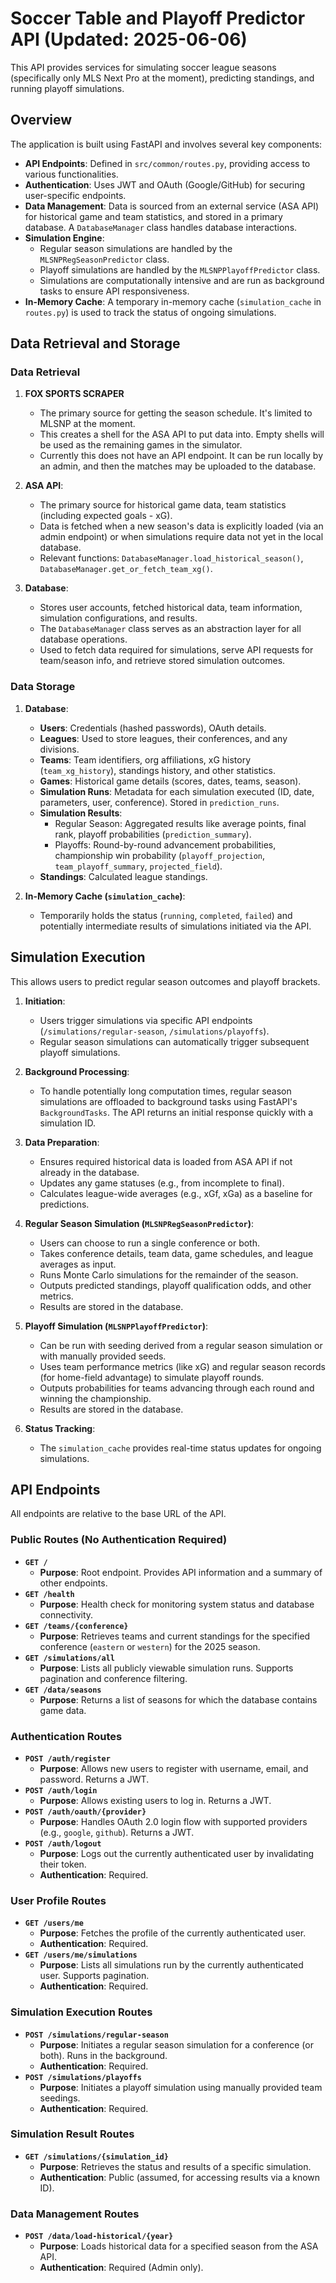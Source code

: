 # Soccer Table and Playoff Predictor API (Updated: 2025-06-06)

This API provides services for simulating soccer league seasons (specifically only MLS Next Pro at the moment), predicting standings, and running playoff simulations.

## Overview

The application is built using FastAPI and involves several key components:

*   **API Endpoints**: Defined in `src/common/routes.py`, providing access to various functionalities.
*   **Authentication**: Uses JWT and OAuth (Google/GitHub) for securing user-specific endpoints.
*   **Data Management**: Data is sourced from an external service (ASA API) for historical game and team statistics, and stored in a primary database. A `DatabaseManager` class handles database interactions.
*   **Simulation Engine**:
    *   Regular season simulations are handled by the `MLSNPRegSeasonPredictor` class.
    *   Playoff simulations are handled by the `MLSNPPlayoffPredictor` class.
    *   Simulations are computationally intensive and are run as background tasks to ensure API responsiveness.
*   **In-Memory Cache**: A temporary in-memory cache (`simulation_cache` in `routes.py`) is used to track the status of ongoing simulations.

## Data Retrieval and Storage

### Data Retrieval

1. **FOX SPORTS SCRAPER**
    *   The primary source for getting the season schedule. It's limited to MLSNP at the moment.
    *   This creates a shell for the ASA API to put data into. Empty shells will be used as the remaining games in the simulator.
    *   Currently this does not have an API endpoint. It can be run locally by an admin, and then the matches may be uploaded to the database.

2.  **ASA API**:
    *   The primary source for historical game data, team statistics (including expected goals - xG).
    *   Data is fetched when a new season's data is explicitly loaded (via an admin endpoint) or when simulations require data not yet in the local database.
    *   Relevant functions: `DatabaseManager.load_historical_season()`, `DatabaseManager.get_or_fetch_team_xg()`.

3.  **Database**:
    *   Stores user accounts, fetched historical data, team information, simulation configurations, and results.
    *   The `DatabaseManager` class serves as an abstraction layer for all database operations.
    *   Used to fetch data required for simulations, serve API requests for team/season info, and retrieve stored simulation outcomes.

### Data Storage

1.  **Database**:
    *   **Users**: Credentials (hashed passwords), OAuth details.
    *   **Leagues**: Used to store leagues, their conferences, and any divisions.
    *   **Teams**: Team identifiers, org affiliations, xG history (`team_xg_history`), standings history, and other statistics.
    *   **Games**: Historical game details (scores, dates, teams, season).
    *   **Simulation Runs**: Metadata for each simulation executed (ID, date, parameters, user, conference). Stored in `prediction_runs`.
    *   **Simulation Results**:
        *   Regular Season: Aggregated results like average points, final rank, playoff probabilities (`prediction_summary`).
        *   Playoffs: Round-by-round advancement probabilities, championship win probability (`playoff_projection`, `team_playoff_summary`, `projected_field`).
    *   **Standings**: Calculated league standings.

2.  **In-Memory Cache (`simulation_cache`)**:
    *   Temporarily holds the status (`running`, `completed`, `failed`) and potentially intermediate results of simulations initiated via the API.

## Simulation Execution

This allows users to predict regular season outcomes and playoff brackets.

1.  **Initiation**:
    *   Users trigger simulations via specific API endpoints (`/simulations/regular-season`, `/simulations/playoffs`).
    *   Regular season simulations can automatically trigger subsequent playoff simulations.

2.  **Background Processing**:
    *   To handle potentially long computation times, regular season simulations are offloaded to background tasks using FastAPI's `BackgroundTasks`. The API returns an initial response quickly with a simulation ID.

3.  **Data Preparation**:
    *   Ensures required historical data is loaded from ASA API if not already in the database.
    *   Updates any game statuses (e.g., from incomplete to final).
    *   Calculates league-wide averages (e.g., xGf, xGa) as a baseline for predictions.

4.  **Regular Season Simulation (`MLSNPRegSeasonPredictor`)**:
    *   Users can choose to run a single conference or both.
    *   Takes conference details, team data, game schedules, and league averages as input.
    *   Runs Monte Carlo simulations for the remainder of the season.
    *   Outputs predicted standings, playoff qualification odds, and other metrics.
    *   Results are stored in the database.

5.  **Playoff Simulation (`MLSNPPlayoffPredictor`)**:
    *   Can be run with seeding derived from a regular season simulation or with manually provided seeds.
    *   Uses team performance metrics (like xG) and regular season records (for home-field advantage) to simulate playoff rounds.
    *   Outputs probabilities for teams advancing through each round and winning the championship.
    *   Results are stored in the database.

6.  **Status Tracking**:
    *   The `simulation_cache` provides real-time status updates for ongoing simulations.

## API Endpoints

All endpoints are relative to the base URL of the API.

### Public Routes (No Authentication Required)

*   **`GET /`**
    *   **Purpose**: Root endpoint. Provides API information and a summary of other endpoints.
*   **`GET /health`**
    *   **Purpose**: Health check for monitoring system status and database connectivity.
*   **`GET /teams/{conference}`**
    *   **Purpose**: Retrieves teams and current standings for the specified conference (`eastern` or `western`) for the 2025 season.
*   **`GET /simulations/all`**
    *   **Purpose**: Lists all publicly viewable simulation runs. Supports pagination and conference filtering.
*   **`GET /data/seasons`**
    *   **Purpose**: Returns a list of seasons for which the database contains game data.

### Authentication Routes

*   **`POST /auth/register`**
    *   **Purpose**: Allows new users to register with username, email, and password. Returns a JWT.
*   **`POST /auth/login`**
    *   **Purpose**: Allows existing users to log in. Returns a JWT.
*   **`POST /auth/oauth/{provider}`**
    *   **Purpose**: Handles OAuth 2.0 login flow with supported providers (e.g., `google`, `github`). Returns a JWT.
*   **`POST /auth/logout`**
    *   **Purpose**: Logs out the currently authenticated user by invalidating their token.
    *   **Authentication**: Required.

### User Profile Routes

*   **`GET /users/me`**
    *   **Purpose**: Fetches the profile of the currently authenticated user.
    *   **Authentication**: Required.
*   **`GET /users/me/simulations`**
    *   **Purpose**: Lists all simulations run by the currently authenticated user. Supports pagination.
    *   **Authentication**: Required.

### Simulation Execution Routes

*   **`POST /simulations/regular-season`**
    *   **Purpose**: Initiates a regular season simulation for a conference (or both). Runs in the background.
    *   **Authentication**: Required.
*   **`POST /simulations/playoffs`**
    *   **Purpose**: Initiates a playoff simulation using manually provided team seedings.
    *   **Authentication**: Required.

### Simulation Result Routes

*   **`GET /simulations/{simulation_id}`**
    *   **Purpose**: Retrieves the status and results of a specific simulation.
    *   **Authentication**: Public (assumed, for accessing results via a known ID).

### Data Management Routes

*   **`POST /data/load-historical/{year}`**
    *   **Purpose**: Loads historical data for a specified season from the ASA API.
    *   **Authentication**: Required (Admin only).